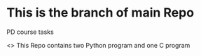 # This is the branch of main Repo
PD course tasks 

<> This Repo contains two Python program and one C program
